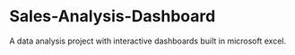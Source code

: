 # Sales-Analysis-Dashboard
A data analysis project with interactive dashboards built in microsoft excel.
